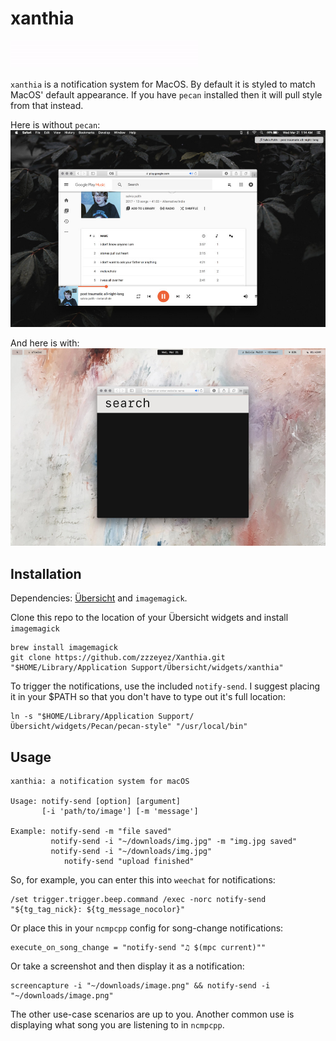 # xanthia
![Screenshot 1](/screenshots/1.gif)

`xanthia` is a notification system for MacOS.  By default it is styled to match MacOS' default appearance.  If you have `pecan` installed then it will pull style from that instead.

Here is without `pecan`:
![Screenshot_2](/screenshots/screenshot1.jpg)

And here is with:
![Screenshot_3](/screenshots/screenshot2.jpg)

## Installation
Dependencies: [Übersicht](http://tracesof.net/uebersicht/) and `imagemagick`.

Clone this repo to the location of your Übersicht widgets and install `imagemagick`
```
brew install imagemagick
git clone https://github.com/zzzeyez/Xanthia.git "$HOME/Library/Application Support/Übersicht/widgets/xanthia"
```

To trigger the notifications, use the included `notify-send`.  I suggest placing it in your $PATH so that you don't have to type out it's full location:

```
ln -s "$HOME/Library/Application Support/Übersicht/widgets/Pecan/pecan-style" "/usr/local/bin"
```

## Usage
```
xanthia: a notification system for macOS

Usage: notify-send [option] [argument]
       [-i 'path/to/image'] [-m 'message']
       
Example: notify-send -m "file saved"
         notify-send -i "~/downloads/img.jpg" -m "img.jpg saved"
         notify-send -i "~/downloads/img.jpg"
	        notify-send "upload finished"
 ```

So, for example, you can enter this into `weechat` for notifications:

```
/set trigger.trigger.beep.command /exec -norc notify-send "${tg_tag_nick}: ${tg_message_nocolor}"
```

Or place this in your `ncmpcpp` config for song-change notifications:

```
execute_on_song_change = "notify-send "♫ $(mpc current)""
```

Or take a screenshot and then display it as a notification:

```
screencapture -i "~/downloads/image.png" && notify-send -i "~/downloads/image.png"
```

The other use-case scenarios are up to you.  Another common use is displaying what song you are listening to in `ncmpcpp`.
